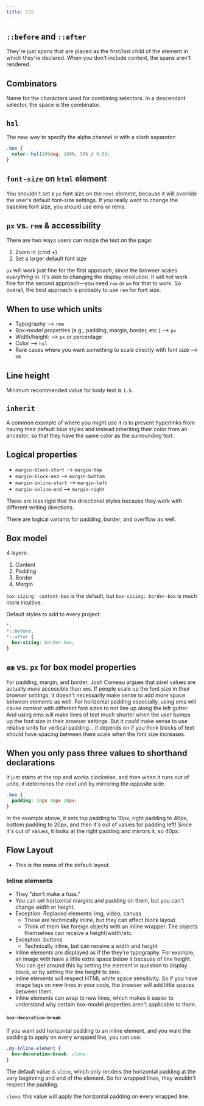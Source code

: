 ```yaml
---
title: CSS
---
```


## `::before` and `::after`

They're just spans that are placed as the first/last child of the element in which they're declared. When you don't include content, the spans aren't rendered.

## Combinators

Name for the characters used for combining selectors. In a descendant selector, the space is the combinator.

## `hsl`

The new way to specify the alpha channel is with a slash separator:

```css
.box {
  color: hsl(200deg, 100%, 50% / 0.5);
}
```

## `font-size` on `html` element

You shouldn't set a `px` font size on the `html` element, because it will override the user's default font-size settings. If you really want to change the baseline font size, you should use ems or rems.

## `px` vs. `rem` & accessibility

There are two ways users can resize the text on the page:

1. Zoom in (cmd +)
2. Set a larger default font size

`px` will work just fine for the first approach, since the browser scales _everything_ in. It's akin to changing the display resolution. It will _not_ work fine for the second approach—you need `rem` or `em` for that to work. So overall, the best approach is probably to use `rem` for font size.

## When to use which units

- Typography --> `rem`
- Box-model properties (e.g., padding, margin, border, etc.) --> `px`
- Width/height: --> `px` or percentage
- Color --> `hsl`
- Rare cases where you want something to scale directly with font size --> `em`

## Line height

Minimum recommended value for body text is `1.5`.

## `inherit`

A common example of where you might use it is to prevent hyperlinks from having their default blue styles and instead inheriting their color from an ancestor, so that they have the same color as the surrounding text.

## Logical properties

- `margin-block-start` --> `margin-top`
- `margin-block-end` --> `margin-bottom`
- `margin-inline-start` --> `margin-left`
- `margin-inline-end` --> `margin-right`

These are less rigid that the directional styles because they work with different writing directions.

There are logical variants for padding, border, and overflow as well.

## Box model

4 layers:

1. Content
2. Padding
3. Border
4. Margin

`box-sizing: content-box` is the default, but `box-sizing: border-box` is much more intuitive.

Default styles to add to every project:

```css
*,
*::before,
*::after {
  box-sizing: border-box;
}
```

## `em` vs. `px` for box model properties

For padding, margin, and border, Josh Comeau argues that pixel values are actually _more_ accessible than `em`s. If people scale up the font size in their browser settings, it doesn't necessarily make sense to add more space between elements as well. For horizontal padding especially, using ems will cause context with different font sizes to not line up along the left gutter. And using ems will make lines of text much shorter when the user bumps up the font size in their browser settings. But it _could_ make sense to use relative units for vertical padding... it depends on if you think blocks of text should have spacing between them scale when the font size increases.

## When you only pass three values to shorthand declarations

It just starts at the top and works clockwise, and then when it runs out of units, it determines the next unit by mirroring the opposite side.

```css
.box {
  padding: 10px 40px 20px;
}

```

In the example above, it sets top padding to 10px, right padding to 40px, bottom padding to 20px, and then it's out of values for padding left! Since it's out of values, it looks at the right padding and mirrors it, so 40px.

## Flow Layout

- This is the name of the default layout.

### Inline elements

- They "don't make a fuss."
- You can set horizontal margins and padding on them, but you can't change width or height.
- Exception: Replaced elements: img, video, canvas
  - These are technically inline, but they can affect block layout.
  - Think of them like foreign objects with an inline wrapper. The objects themselves can receive a height/width/etc.
- Exception: buttons
  - Technically inline, but can receive a width and height
- Inline elements are displayed as if the they're typography. For example, an image with have a little extra space below it because of line height. You can get around this by setting the element in question to display block, or by setting the line height to zero.
- Inline elements will respect HTML white space sensitivity. So if you have image tags on new lines in your code, the browser will add little spaces between them.
- Inline elements can wrap to new lines, which makes it easier to understand why certain box-model properties aren't applicable to them.

#### `box-decoration-break`

If you want add horizontal padding to an inline element, and you want the padding to apply on every wrapped line, you can use:

```css
.my-inline-element {
  box-decoration-break: clone;
}
```

The default value is `slice`, which only renders the horizontal padding at the very beginning and end of the element. So for wrapped lines, they wouldn't respect the padding.

`clone`: this value will apply the horizontal padding on every wrapped line.
  
